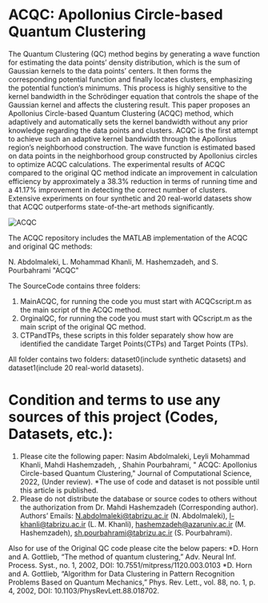 # ACQC: Apollonius Circle-based Quantum Clustering

The Quantum Clustering (QC) method begins by generating a wave function for estimating the data points’ density distribution, which is the sum of Gaussian kernels to the data points’ centers. It then forms the corresponding potential function and finally locates clusters, emphasizing the potential function’s minimums. This process is highly sensitive to the kernel bandwidth in the Schrödinger equation that controls the shape of the Gaussian kernel and affects the clustering result. This paper proposes an Apollonius Circle-based Quantum Clustering (ACQC) method, which adaptively and automatically sets the kernel bandwidth without any prior knowledge regarding the data points and clusters. ACQC is the first attempt to achieve such an adaptive kernel bandwidth through the Apollonius region’s neighborhood construction. The wave function is estimated based on data points in the neighborhood group constructed by Apollonius circles to optimize ACQC calculations. The experimental results of ACQC compared to the original QC method indicate an improvement in calculation efficiency by approximately a 38.3% reduction in terms of running time and a 41.17% improvement in detecting the correct number of clusters. Extensive experiments on four synthetic and 20 real-world datasets show that ACQC outperforms state-of-the-art methods significantly. 

![ACQC](https://user-images.githubusercontent.com/15902165/166232065-bd1636a9-f599-4f6a-8557-c417d894a023.jpg)


The ACQC repository includes the MATLAB implementation of the ACQC and original QC methods:

N. Abdolmaleki, L. Mohammad Khanli, M. Hashemzadeh, and  S. Pourbahrami "ACQC"

The SourceCode contains three folders:
1) MainACQC, for running the code you must start with ACQCscript.m as the main script of the ACQC method.
2) OrginalQC, for running the code you must start with QCscript.m as the main script of the original QC method.
3) CTPandTPs, these scripts in this folder separately show how are identified the candidate Target Points(CTPs) and Target Points (TPs).


All folder contains two folders: dataset0(include synthetic datasets) and dataset1(include 20 real-world datasets).




# Condition and terms to use any sources of this project (Codes, Datasets, etc.):

1.	Please cite the following paper:
Nasim Abdolmaleki, Leyli Mohammad Khanli, Mahdi Hashemzadeh, , Shahin Pourbahrami, " ACQC: Apollonius Circle-based Quantum Clustering," Journal of Computational Science, 2022, (Under review).
*The use of code and dataset is not possible until this article is published.
2.	Please do not distribute the database or source codes to others without the authorization from Dr. Mahdi Hashemzadeh (Corresponding author).
Authors’ Emails: N.abdolmaleki@tabrizu.ac.ir (N. Abdolmaleki), l-khanli@tabrizu.ac.ir (L. M. Khanli), hashemzadeh@azaruniv.ac.ir (M. Hashemzadeh), sh.pourbahrami@tabrizu.ac.ir (S. Pourbahrami).

Also for use of the Original QC code please cite the below papers:
*D. Horn and A. Gottlieb, “The method of quantum clustering,” Adv. Neural Inf. Process. Syst., no. 1, 2002, DOI: 10.7551/mitpress/1120.003.0103
*D. Horn and A. Gottlieb, “Algorithm for Data Clustering in Pattern Recognition Problems Based on Quantum Mechanics,” Phys. Rev. Lett., vol. 88, no. 1, p. 4, 2002, DOI: 10.1103/PhysRevLett.88.018702.
